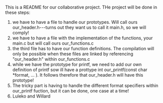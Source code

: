 This is a README for our collaborative project. THe project will be done in these steps:
1. we have to have a file to handle our prototypes. Will call ours our_header.h---turns  out they want us to call it main.h, so we will comply!
2. we have to have a file with the implementation of the functions, your main.c but will call ours our_functions.c
3. the third file has to have our function definitions. The compilation will only be possible when these files are linked by referencing "our_header.h" within our_functions.c 
4. while we have the prototype for printf, we need to add our own definition of printf sow ill have a prottype int our_printf(const char *format, ... ). It follows therefore that our_header.h will have this prototype!
5. The tricky part is having to handle the different format specifiers within our_printf fuction, but it can be done, one case at a time!
6. Luleko and Willard
